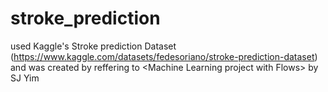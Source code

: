 # stroke_prediction
used Kaggle's Stroke prediction Dataset (https://www.kaggle.com/datasets/fedesoriano/stroke-prediction-dataset)<br>
and was created by reffering to &lt;Machine Learning project with Flows&gt; by SJ Yim
